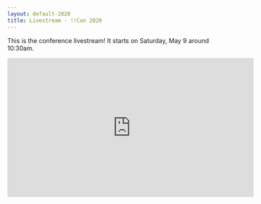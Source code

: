 ```yaml
---
layout: default-2020
title: Livestream - !!Con 2020
---
```


This is the conference livestream! It starts on Saturday, May 9 around 10:30am.

<!-- todo: update with sunday livestream link on Sunday night: https://youtu.be/EReoVpb9LJo -->

<div align="center">
<iframe width="560" height="315" src="https://www.youtube.com/embed/QEZ0N0rrbL0" frameborder="0" allow="accelerometer; autoplay; encrypted-media; gyroscope; picture-in-picture" allowfullscreen></iframe>
</div>
